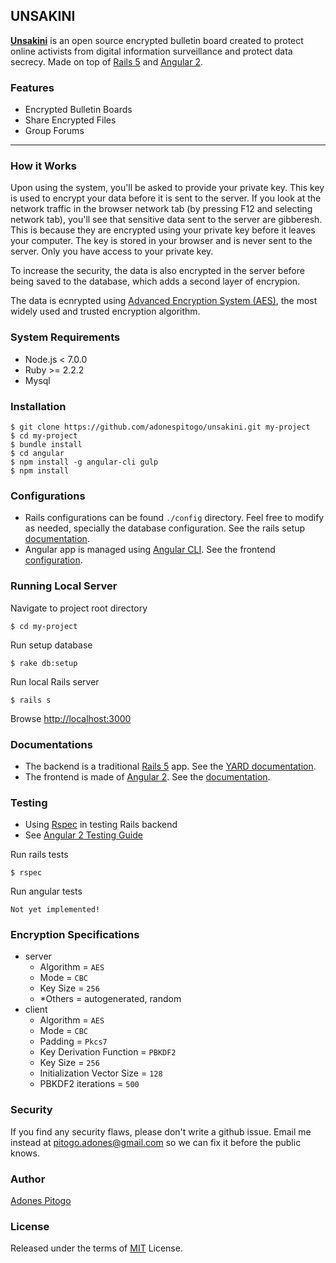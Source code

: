 UNSAKINI
-----------

**[Unsakini](https://www.unsakini.com)** is an open source encrypted bulletin board created to protect online activists from digital information surveillance and protect data secrecy. Made on top of [Rails 5](http://rubyonrails.org/) and [Angular 2](https://angular.io/).

### Features
 - Encrypted Bulletin Boards
 - Share Encrypted Files
 - Group Forums

-------------------------

### How it Works
Upon using the system, you'll be asked to provide your private key. This key is used to encrypt your data before it is sent to the server. If you look at the network traffic in the browser network tab (by pressing F12 and selecting network tab), you'll see that sensitive data sent to the server are gibberesh. This is because they are encrypted using your private key before it leaves your computer. The key is stored in your browser and is never sent to the server. Only you have access to your private key.

To increase the security, the data is also encrypted in the server before being saved to the database, which adds a second layer of encrypion.

The data is ecnrypted using [Advanced Encryption System (AES)](https://en.wikipedia.org/wiki/Advanced_Encryption_Standard), the most widely used and trusted encryption algorithm.

### System Requirements
 - Node.js < 7.0.0
 - Ruby >= 2.2.2
 - Mysql

### Installation

```
$ git clone https://github.com/adonespitogo/unsakini.git my-project
$ cd my-project
$ bundle install
$ cd angular
$ npm install -g angular-cli gulp
$ npm install
```

### Configurations
 - Rails configurations can be found `./config` directory. Feel free to modify as needed, specially the database configuration. See the rails setup [documentation](./docs/rails.md).
 - Angular app is managed using [Angular CLI](https://github.com/angular/angular-cli). See the frontend [configuration](./docs/angular.md).

### Running Local Server
Navigate to project root directory
```
$ cd my-project
```
Run setup database
```
$ rake db:setup
```
Run local Rails server
```
$ rails s
```
Browse [http://localhost:3000](http://localhost:3000)

### Documentations
 - The backend is a traditional [Rails 5](http://rubyonrails.org/) app. See the [YARD documentation](https://www.unsakini.com/docs/backend/).
 - The frontend is made of [Angular 2](https://angular.io/). See the [documentation](https://www.unsakini.com/docs/frontend/).

### Testing
 - Using [Rspec](http://rspec.info/) in testing Rails backend
 - See [Angular 2 Testing Guide](https://angular.io/docs/ts/latest/guide/testing.html)

Run rails tests
```
$ rspec
```
Run angular tests
```
Not yet implemented!
```

### Encryption Specifications

  - server
    - Algorithm = `AES`
    - Mode = `CBC`
    - Key Size = `256`
    - *Others = autogenerated, random
  - client
    - Algorithm = `AES`
    - Mode = `CBC`
    - Padding = `Pkcs7`
    - Key Derivation Function = `PBKDF2`
    - Key Size = `256`
    - Initialization Vector Size = `128`
    - PBKDF2 iterations = `500`

### Security
  If you find any security flaws, please don't write a github issue. Email me instead at pitogo.adones@gmail.com so we can fix it before the public knows.

### Author
[Adones Pitogo](http://adonespitogo.com)

### License
Released under the terms of [MIT](https://opensource.org/licenses/MIT) License.
